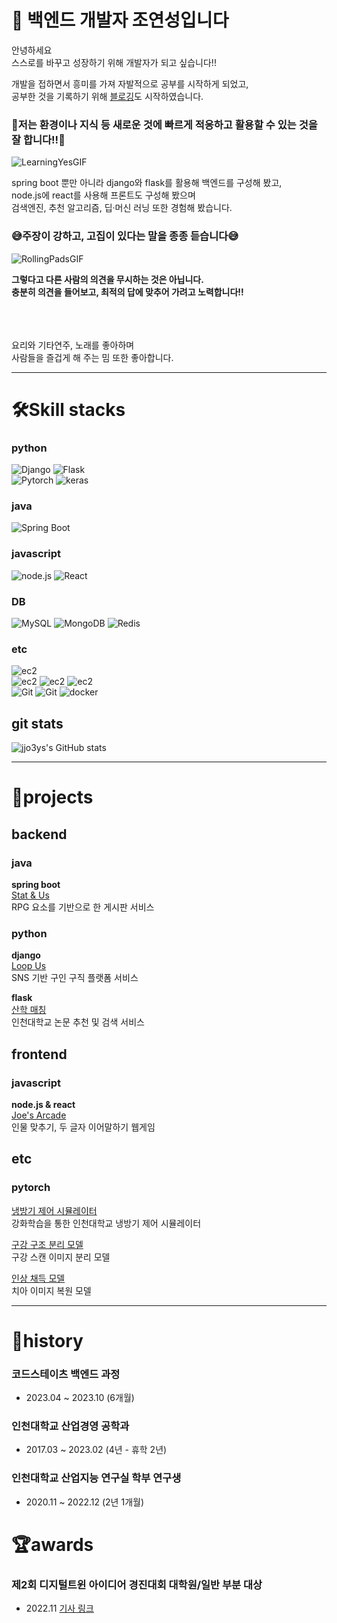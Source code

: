 # 👋 백엔드 개발자 조연성입니다

안녕하세요<br>
스스로를 바꾸고 성장하기 위해 개발자가 되고 싶습니다!!<br>

개발을 접하면서 흥미를 가져 자발적으로 공부를 시작하게 되었고,<br>
공부한 것을 기록하기 위해 [블로깅](https://velog.io/@jjo3ys)도 시작하였습니다.


### 💪저는 환경이나 지식 등 새로운 것에 빠르게 적응하고 활용할 수 있는 것을 잘 합니다!!💪

![LearningYesGIF](https://user-images.githubusercontent.com/76899755/216823006-8bd8f2b5-69d5-4bab-8779-2e7c58367b0e.gif)

spring boot 뿐만 아니라 django와 flask를 활용해 백엔드를 구성해 봤고,<br>
node.js에 react를 사용해 프론트도 구성해 봤으며  <br>
검색엔진, 추천 알고리즘, 딥·머신 러닝 또한 경험해 봤습니다.


### 😅주장이 강하고, 고집이 있다는 말을 종종 듣습니다😅
![RollingPadsGIF](https://github.com/jjo3ys/jjo3ys/assets/76899755/552be667-45b4-44fe-9df0-0d4cbe690b39)

**그렇다고 다른 사람의 의견을 무시하는 것은 아닙니다.<br>
충분히 의견을 들어보고, 최적의 답에 맞추어 가려고 노력합니다!!**

<br>
<br>
<br>
요리와 기타연주, 노래를 좋아하며<br> 
사람들을 즐겁게 해 주는 밈 또한 좋아합니다.

***

# 🛠️Skill stacks

### python
![Django](https://img.shields.io/badge/-django-092E20?style=flat&logo=django&logoColor=ffffff)
![Flask](https://img.shields.io/badge/-flask-000000?style=flat&logo=flask&logoColor=ffffff)
<br>
![Pytorch](https://img.shields.io/badge/-pytorch-EE4C2C?style=flar&logo=pytorch&logoColor=ffffff)
![keras](https://img.shields.io/badge/-keras-D00000?style=flat&logo=keras&logoColor=ffffff)
### java
![Spring Boot](https://img.shields.io/badge/springboot-6DB33F?style=flat&logo=springboot&logoColor=ffffff)
### javascript
![node.js](https://img.shields.io/badge/node.js-6DB33F?style=flat&logo=node.js&logoColor=ffffff)
![React](https://img.shields.io/badge/react-2496ED?style=flat&logo=react&logoColor=ffffff)
### DB
![MySQL](https://img.shields.io/badge/-MySQL-4479A1?style=flat&logo=mysql&logoColor=ffffff)
![MongoDB](https://img.shields.io/badge/-MongoDB-47A248?style=flat&logo=mongodb&logoColor=ffffff)
![Redis](https://img.shields.io/badge/-Redis-DC382D?style=flat&logo=redis&logoColor=ffffff)
### etc
![ec2](https://img.shields.io/badge/-elasticsearch-000000?style=flat&logo=elasticsearch&logoColor=ffffff)
<br>
![ec2](https://img.shields.io/badge/-amazonec2-FF9900?style=flat&logo=amazonec2&logoColor=ffffff)
![ec2](https://img.shields.io/badge/-amazons3-569A31?style=flat&logo=amazons3&logoColor=ffffff)
![ec2](https://img.shields.io/badge/-amazonrds-527FFF?style=flat&logo=amazonrds&logoColor=ffffff)
<br>
![Git](https://img.shields.io/badge/-Git-F05032?style=flat&logo=git&logoColor=ffffff)
![Git](https://img.shields.io/badge/-github-181717?style=flat&logo=github&logoColor=ffffff)
![docker](https://img.shields.io/badge/-docker-2496ED?style=flat&logo=docker&logoColor=ffffff)


## git stats

![jjo3ys's GitHub stats](https://github-readme-stats.vercel.app/api?username=jjo3ys&show_icons=true&theme=blue_navy)

***

# 📂projects

## backend

### java
**spring boot** <br>[Stat & Us](https://github.com/codestates-seb/seb45_main_022)<br>
RPG 요소를 기반으로 한 게시판 서비스<br>

### python
**django** <br>[Loop Us](https://github.com/jjo3ys/loop_us)<br>
SNS 기반 구인 구직 플랫폼 서비스


**flask** <br>[산학 매칭](https://github.com/jjo3ys/rndhub)<br>
인천대학교 논문 추천 및 검색 서비스

## frontend
### javascript

**node.js & react** <br>[Joe's Arcade](https://github.com/jjo3ys/minigame)<br>
인물 맞추기, 두 글자 이어말하기 웹게임

## etc
### pytorch
[냉방기 제어 시뮬레이터](https://github.com/jjo3ys/freez_controller_ui)<br>
강화학습을 통한 인천대학교 냉방기 제어 시뮬레이터

[구강 구조 분리 모델](https://github.com/jjo3ys/dof_segmentation)<br>
구강 스캔 이미지 분리 모델

[인상 채득 모델](https://github.com/jjo3ys/dof_pix2pix)<br>
치아 이미지 복원 모델

***

# 📜history

### 코드스테이츠 백엔드 과정
- 2023.04 ~ 2023.10 (6개월)

### 인천대학교 산업경영 공학과
- 2017.03 ~ 2023.02 (4년 - 휴학 2년)

### 인천대학교 산업지능 연구실 학부 연구생
- 2020.11 ~ 2022.12 (2년 1개월)

# 🏆awards

### 제2회 디지털트윈 아이디어 경진대회 대학원/일반 부분 대상
- 2022.11 [기사 링크](https://m.dhnews.co.kr/news/view/1065587694004070)

